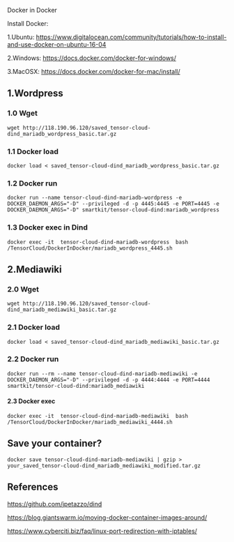 Docker in Docker 

Install Docker: 

1.Ubuntu: https://www.digitalocean.com/community/tutorials/how-to-install-and-use-docker-on-ubuntu-16-04

2.Windows: https://docs.docker.com/docker-for-windows/

3.MacOSX: https://docs.docker.com/docker-for-mac/install/

## 1.Wordpress
### 1.0 Wget
```
wget http://118.190.96.120/saved_tensor-cloud-dind_mariadb_wordpress_basic.tar.gz
```
### 1.1 Docker load
```
docker load < saved_tensor-cloud-dind_mariadb_wordpress_basic.tar.gz 
```
### 1.2 Docker run
```
docker run --name tensor-cloud-dind-mariadb-wordpress -e DOCKER_DAEMON_ARGS="-D" --privileged -d -p 4445:4445 -e PORT=4445 -e DOCKER_DAEMON_ARGS="-D" smartkit/tensor-cloud-dind:mariadb_wordpress
```
### 1.3 Docker exec in Dind
```
docker exec -it  tensor-cloud-dind-mariadb-wordpress  bash /TensorCloud/DockerInDocker/mariadb_wordpress_4445.sh
```
## 2.Mediawiki
### 2.0 Wget
```
wget http://118.190.96.120/saved_tensor-cloud-dind_mariadb_mediawiki_basic.tar.gz
```
### 2.1 Docker load

```
docker load < saved_tensor-cloud-dind_mariadb_mediawiki_basic.tar.gz
```
### 2.2 Docker run

```
docker run --rm --name tensor-cloud-dind-mariadb-mediawiki -e DOCKER_DAEMON_ARGS="-D" --privileged -d -p 4444:4444 -e PORT=4444 smartkit/tensor-cloud-dind:mariadb_mediawiki
```

#### 2.3 Docker exec 
```
docker exec -it  tensor-cloud-dind-mariadb-mediawiki  bash /TensorCloud/DockerInDocker/mariadb_mediawiki_4444.sh
```

## Save your container?
```
docker save tensor-cloud-dind-mariadb-mediawiki | gzip > your_saved_tensor-cloud-dind_mariadb_mediawiki_modified.tar.gz
```

## References

https://github.com/jpetazzo/dind

https://blog.giantswarm.io/moving-docker-container-images-around/

https://www.cyberciti.biz/faq/linux-port-redirection-with-iptables/


